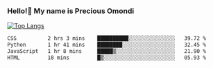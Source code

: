 ### Hello!👋 My name is Precious Omondi 

[![Top Langs](https://github-readme-stats.vercel.app/api/top-langs/?username=Presho99&langs_count=8&theme=dark)](https://github.com/Presho99/github-readme-stats)



<!--START_SECTION:waka-->

```txt
CSS          2 hrs 3 mins    ██████████░░░░░░░░░░░░░░░   39.72 %
Python       1 hr 41 mins    ████████░░░░░░░░░░░░░░░░░   32.45 %
JavaScript   1 hr 8 mins     █████▒░░░░░░░░░░░░░░░░░░░   21.90 %
HTML         18 mins         █▒░░░░░░░░░░░░░░░░░░░░░░░   05.93 %
```

<!--END_SECTION:waka-->

